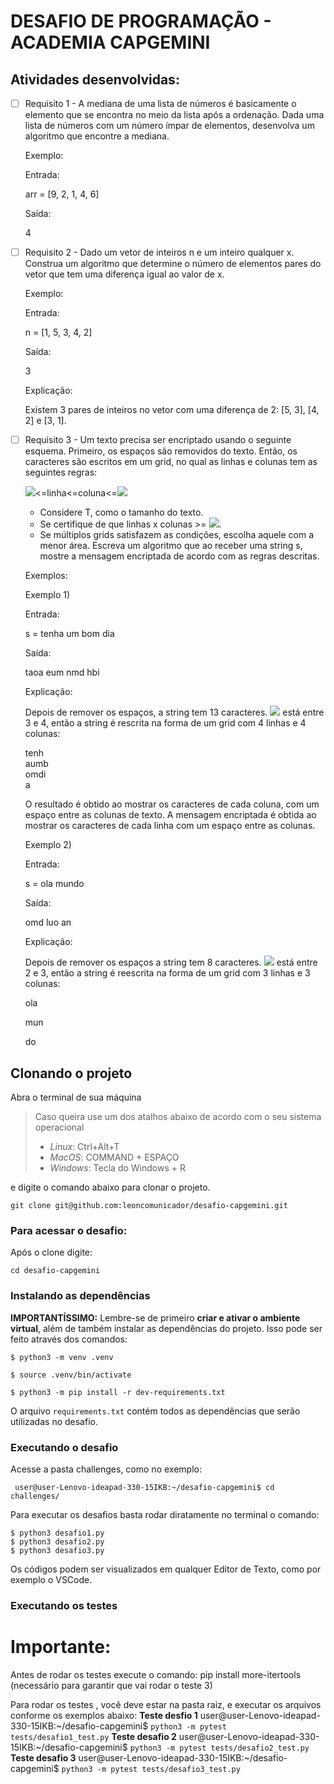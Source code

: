 # DESAFIO DE PROGRAMAÇÃO - ACADEMIA CAPGEMINI

## Atividades desenvolvidas:

 - [ ] Requisito 1 - A mediana de uma lista de números é basicamente o elemento que se encontra no meio da lista após a ordenação. Dada uma lista de números com um número ímpar de elementos, desenvolva um algoritmo que encontre a mediana.
   
	Exemplo:

	  Entrada:
    
    arr = [9, 2, 1, 4, 6]
    
    Saída:
    
    4

 - [ ] Requisito 2 - Dado um vetor de inteiros n e um inteiro qualquer x. Construa um algoritmo que determine o número de elementos pares do vetor que tem uma diferença igual ao valor de x.

	Exemplo:

	Entrada:

	n = [1, 5, 3, 4, 2]

	Saída:

	3

	Explicação:

	Existem 3 pares de inteiros no vetor com uma diferença de 2: [5, 3], [4, 2] e [3, 1].
	
 - [ ] Requisito 3 -   Um texto precisa ser encriptado usando o seguinte esquema. Primeiro, os espaços são removidos do 		texto. Então, os caracteres são escritos em um grid, no qual as linhas e colunas tem as seguintes regras:

	![](https://www.google.com/chart?cht=tx&chf=bg,s,FFFFFF00&chco=000000&chl=%5Csqrt%7BT%7D)<=linha<=coluna<=![](https://www.google.com/chart?cht=tx&chf=bg,s,FFFFFF00&chco=000000&chl=%5Csqrt%7BT%7D)
   
   -   Considere T, como o tamanho do texto.
   -   Se certifique de que linhas x colunas >=  ![](https://www.google.com/chart?cht=tx&chf=bg,s,FFFFFF00&chco=000000&chl=T).
   -   Se múltiplos grids satisfazem as condições, escolha aquele com a menor área.
       Escreva um algoritmo que ao receber uma string s, mostre a mensagem    encriptada de acordo com as regras descritas.

	Exemplos:

	Exemplo 1)

    Entrada:
    
    s = tenha um bom dia
    
    Saída:
    
    taoa eum nmd hbi

	Explicação:

	Depois de remover os espaços, a string tem 13 caracteres. 	![](https://www.google.com/chart?cht=tx&chf=bg,s,FFFFFF00&chco=000000&chl=%5Csqrt%7B13%7D) está entre 3 e 4, então a string é rescrita na forma de um grid com 4 linhas e 4 colunas:

    tenh  
    aumb  
    omdi  
    a

	O resultado é obtido ao mostrar os caracteres de cada coluna, com um espaço entre as colunas de texto. A mensagem encriptada é obtida ao mostrar os caracteres de cada linha com um espaço entre as colunas.

	Exemplo 2)

	Entrada:

    s = ola mundo
    
    Saída:
    
    omd luo an

	Explicação:

	Depois de remover os espaços a string tem 8 caracteres. ![](https://www.google.com/chart?cht=tx&chf=bg,s,FFFFFF00&chco=000000&chl=%5Csqrt%7B8%7D) está entre 2 e 3, então a string é reescrita na forma de um grid com 3 linhas e 3 colunas:

    ola
    
    mun
    
    do

## Clonando o projeto  
  
Abra o terminal de sua máquina

> Caso queira use um dos atalhos abaixo de acordo com o seu sistema
> operacional
>  - *Linux*: Ctrl+Alt+T
>  - *MacOS*: COMMAND + ESPAÇO
>  - *Windows*: Tecla do Windows + R

e digite o comando abaixo para clonar o projeto.  
  
  
`git clone git@github.com:leoncomunicador/desafio-capgemini.git`
   
  
  
### Para acessar o desafio:

Após o clone digite:  
  
  
`cd desafio-capgemini`
  
  
  
### Instalando as dependências  
  
**IMPORTANTÍSSIMO:** Lembre-se de primeiro  **criar e ativar o ambiente virtual**, além de também instalar as dependências do projeto. Isso pode ser feito através dos comandos:

    $ python3 -m venv .venv
    
    $ source .venv/bin/activate
    
    $ python3 -m pip install -r dev-requirements.txt

O arquivo  `requirements.txt`  contém todos as dependências que serão utilizadas no desafio.
  
  
### Executando o desafio  
  
  Acesse a pasta challenges, como no exemplo:

     user@user-Lenovo-ideapad-330-15IKB:~/desafio-capgemini$ cd challenges/

Para executar os desafios basta rodar diratamente no terminal  o comando:

    $ python3 desafio1.py
    $ python3 desafio2.py
    $ python3 desafio3.py
  
  Os códigos podem ser visualizados em qualquer Editor de Texto, como por exemplo o VSCode.
 
  ### Executando os testes 

# Importante:
Antes de rodar os testes execute o comando:
pip install more-itertools (necessário para garantir que vai rodar o teste 3)

Para rodar os testes , você deve estar na pasta raiz, e executar os arquivos conforme os exemplos abaixo:
**Teste desfio 1**
user@user-Lenovo-ideapad-330-15IKB:~/desafio-capgemini$ `python3 -m pytest tests/desafio1_test.py`
**Teste desafio 2**
user@user-Lenovo-ideapad-330-15IKB:~/desafio-capgemini$ `python3 -m pytest tests/desafio2_test.py`
**Teste desafio 3**
user@user-Lenovo-ideapad-330-15IKB:~/desafio-capgemini$ `python3 -m pytest tests/desafio3_test.py`

